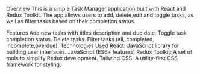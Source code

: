 Overview
This is a simple Task Manager application built with React and Redux Toolkit. The app allows users to add, delete,edit and toggle tasks, as well as filter tasks based on their completion status.

Features
Add new tasks with titles,description and due date.
Toggle task completion status.
Delete tasks.
Filter tasks (all, completed, incomplete,overdue).
Technologies Used
React: JavaScript library for building user interfaces.
JavaScript (ES6+ features)
Redux Toolkit: A set of tools to simplify Redux development.
Tailwind CSS: A utility-first CSS framework for styling.
